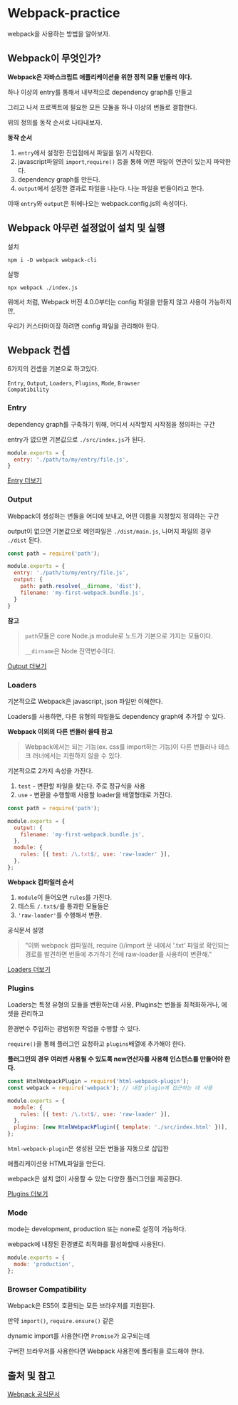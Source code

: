 # Webpack-practice
webpack을 사용하는 방법을 알아보자.

## Webpack이 무엇인가?
**Webpack은 자바스크립트 애플리케이션을 위한 정적 모듈 번들러 이다.**

하나 이상의 entry를 통해서 내부적으로 dependency graph를 만들고

그리고 나서 프로젝트에 필요한 모든 모듈을 하나 이상의 번들로 결합한다.

위의 정의를 동작 순서로 나타내보자.

**동작 순서**

1. <code>entry</code>에서 설정한 진입점에서 파일을 읽기 시작한다.
2. javascript파일의 <code>import</code>,<code>require()</code> 등을 통해 어떤 파일이 연관이 있는지 파악한다.
3. dependency graph를 만든다.
4. <code>output</code>에서 설정한 결과로 파일을 나눈다. 나눈 파일을 번들이라고 한다.

이때 <code>entry</code>와 <code>output</code>은 뒤에나오는 webpack.config.js의 속성이다.


## Webpack 아무런 설정없이 설치 및 실행

설치
```
npm i -D webpack webpack-cli
```

실행
```
npx webpack ./index.js
```

위에서 처럼, Webpack 버전 4.0.0부터는 config 파일을 만들지 않고 사용이 가능하지만,

우리가 커스터마이징 하려면 config 파일을 관리해야 한다.


## Webpack 컨셉
6가지의 컨셉을 기본으로 하고있다.

<code>Entry</code>, <code>Output</code>, <code>Loaders</code>, <code>Plugins</code>, <code>Mode</code>, <code>Browser Compatibility</code>

### Entry
dependency graph를 구축하기 위해, 어디서 시작할지 시작점을 정의하는 구간

entry가 없으면 기본값으로 <code>./src/index.js</code>가 된다.
```javascript
module.exports = {
  entry: './path/to/my/entry/file.js',
}
```
[practiceentry]: https://github.com/wnsrl1204/Webpack-practice/blob/main/Entry.md
[Entry 더보기][practiceentry]


### Output
Webpack이 생성하는 번들을 어디에 보내고, 어떤 이름을 지정할지 정의하는 구간

output이 없으면 기본값으로 메인파일은 <code>./dist/main.js</code>, 나머지 파일의 경우 <code>./dist</code> 된다.

```javascript
const path = require('path');

module.exports = {
  entry: './path/to/my/entry/file.js',
  output: {
    path: path.resolve(__dirname, 'dist'),
    filename: 'my-first-webpack.bundle.js',
  }
}
```

**참고**
> <code>path</code>모듈은 core Node.js module로 노드가 기본으로 가지는 모듈이다.
> 
> <code>__dirname</code>은 Node 전역변수이다.

[practiceoutput]: https://github.com/wnsrl1204/Webpack-practice/blob/main/Output.md
[Output 더보기][practiceoutput]


### Loaders
기본적으로 Webpack은 javascript, json 파일만 이해한다.

Loaders를 사용하면, 다른 유형의 파일들도 dependency graph에 추가할 수 있다.

**Webpack 이외의 다른 번들러 쓸때 참고**
> Webpack에서는 되는 기능(ex. css를 import하는 기능)이 다른 번들러나 테스크 러너에서는 지원하지 않을 수 있다.

기본적으로 2가지 속성을 가진다.
1. <code>test</code> - 변환할 파일을 찾는다. 주로 정규식을 사용
2. <code>use</code> - 변환을 수행할때 사용할 loader을 배열형태로 가진다.

```javascript
const path = require('path');

module.exports = {
  output: {
    filename: 'my-first-webpack.bundle.js',
  },
  module: {
    rules: [{ test: /\.txt$/, use: 'raw-loader' }],
  },
};
```
**Webpack 컴파일러 순서**
1. <code>module</code>이 들어오면 <code>rules</code>를 가진다.
2. 테스트 <code>/\.txt$/</code>를 통과한 모듈들은
3. <code>'raw-loader'</code>를 수행해서 변환.

공식문서 설명
> "이봐 webpack 컴파일러, require ()/import 문 내에서 '.txt' 파일로 확인되는 경로를 발견하면 번들에 추가하기 전에 raw-loader를 사용하여 변환해."

[practiceloaders]: https://github.com/wnsrl1204/Webpack-practice/blob/main/Loaders.md
[Loaders 더보기][practiceloaders]


### Plugins
Loaders는 특정 유형의 모듈을 변환하는데 사용, Plugins는 번들을 최적화하거나, 에셋을 관리하고

환경변수 주입하는 광범위한 작업을 수행할 수 있다.

<code>require()</code>을 통해 플러그인 요청하고 <code>plugins</code>배열에 추가해야 한다.

**플러그인의 경우 여러번 사용될 수 있도록 new연산자를 사용해 인스턴스를 만들어야 한다.**

```javascript
const HtmlWebpackPlugin = require('html-webpack-plugin');
const webpack = require('webpack'); // 내장 plugin에 접근하는 데 사용

module.exports = {
  module: {
    rules: [{ test: /\.txt$/, use: 'raw-loader' }],
  },
  plugins: [new HtmlWebpackPlugin({ template: './src/index.html' })],
};
```
<code>html-webpack-plugin</code>은 생성된 모든 번들을 자동으로 삽입한 

애플리케이션용 HTML파일을 만든다.

webpack은 설치 없이 사용할 수 있는 다양한 플러그인을 제공한다.

[practiceplugins]: https://github.com/wnsrl1204/Webpack-practice/blob/main/Plugins.md
[Plugins 더보기][practiceplugins]


### Mode
mode는 development, production 또는 none로 설정이 가능하다.

webpack에 내장된 환경별로 최적화를 활성화할때 사용된다.

```javascript
module.exports = {
  mode: 'production',
};
```

### Browser Compatibility
Webpack은 ES5이 호환되는 모든 브라우저를 지원된다.

만약 <code>import()</code>, <code>require.ensure()</code> 같은

dynamic import를 사용한다면 <code>Promise</code>가 요구되는데

구버전 브라우저를 사용한다면 Webpack 사용전에 폴리필을 로드해야 한다.


## 출처 및 참고
[webpack]: https://webpack.js.org/
[Webpack 공식문서][webpack]
